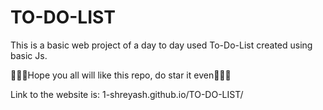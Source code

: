 # TO-DO-LIST

This is a basic web project of a day to day used To-Do-List created using basic Js.

💫💫💫Hope you all will like this repo, do star it even💫💫💫

Link to the website is:
1-shreyash.github.io/TO-DO-LIST/
